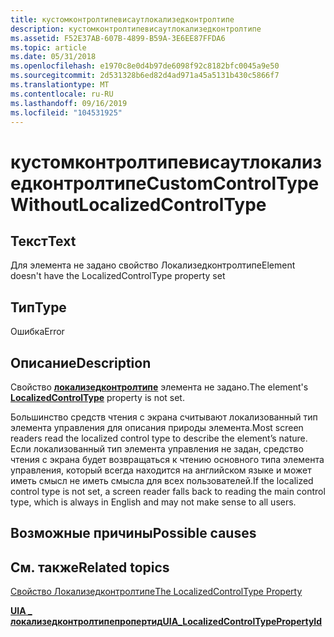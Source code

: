 ```yaml
---
title: кустомконтролтипевисаутлокализедконтролтипе
description: кустомконтролтипевисаутлокализедконтролтипе
ms.assetid: F52E37AB-607B-4899-B59A-3E6EE87FFDA6
ms.topic: article
ms.date: 05/31/2018
ms.openlocfilehash: e1970c8e0d4b97de6098f92c8182bfc0045a9e50
ms.sourcegitcommit: 2d531328b6ed82d4ad971a45a5131b430c5866f7
ms.translationtype: MT
ms.contentlocale: ru-RU
ms.lasthandoff: 09/16/2019
ms.locfileid: "104531925"
---
```

# <a name="customcontroltypewithoutlocalizedcontroltype"></a><span data-ttu-id="9452d-103">кустомконтролтипевисаутлокализедконтролтипе</span><span class="sxs-lookup"><span data-stu-id="9452d-103">CustomControlTypeWithoutLocalizedControlType</span></span>

## <a name="text"></a><span data-ttu-id="9452d-104">Текст</span><span class="sxs-lookup"><span data-stu-id="9452d-104">Text</span></span>

<span data-ttu-id="9452d-105">Для элемента не задано свойство Локализедконтролтипе</span><span class="sxs-lookup"><span data-stu-id="9452d-105">Element doesn't have the LocalizedControlType property set</span></span>

## <a name="type"></a><span data-ttu-id="9452d-106">Тип</span><span class="sxs-lookup"><span data-stu-id="9452d-106">Type</span></span>

<span data-ttu-id="9452d-107">Ошибка</span><span class="sxs-lookup"><span data-stu-id="9452d-107">Error</span></span>

## <a name="description"></a><span data-ttu-id="9452d-108">Описание</span><span class="sxs-lookup"><span data-stu-id="9452d-108">Description</span></span>

<span data-ttu-id="9452d-109">Свойство [**локализедконтролтипе**](/windows/desktop/api/UIAutomationClient/nf-uiautomationclient-iuiautomationelement-get_currentlocalizedcontroltype) элемента не задано.</span><span class="sxs-lookup"><span data-stu-id="9452d-109">The element's [**LocalizedControlType**](/windows/desktop/api/UIAutomationClient/nf-uiautomationclient-iuiautomationelement-get_currentlocalizedcontroltype) property is not set.</span></span>

<span data-ttu-id="9452d-110">Большинство средств чтения с экрана считывают локализованный тип элемента управления для описания природы элемента.</span><span class="sxs-lookup"><span data-stu-id="9452d-110">Most screen readers read the localized control type to describe the element’s nature.</span></span> <span data-ttu-id="9452d-111">Если локализованный тип элемента управления не задан, средство чтения с экрана будет возвращаться к чтению основного типа элемента управления, который всегда находится на английском языке и может иметь смысл не иметь смысла для всех пользователей.</span><span class="sxs-lookup"><span data-stu-id="9452d-111">If the localized control type is not set, a screen reader falls back to reading the main control type, which is always in English and may not make sense to all users.</span></span>

## <a name="possible-causes"></a><span data-ttu-id="9452d-112">Возможные причины</span><span class="sxs-lookup"><span data-stu-id="9452d-112">Possible causes</span></span>

## <a name="related-topics"></a><span data-ttu-id="9452d-113">См. также</span><span class="sxs-lookup"><span data-stu-id="9452d-113">Related topics</span></span>

<dl> <dt>

[<span data-ttu-id="9452d-114">Свойство Локализедконтролтипе</span><span class="sxs-lookup"><span data-stu-id="9452d-114">The LocalizedControlType Property</span></span>](uiauto-controltypesoverview.md)
</dt> <dt>

[<span data-ttu-id="9452d-115">**UIA \_ локализедконтролтипепропертид**</span><span class="sxs-lookup"><span data-stu-id="9452d-115">**UIA\_LocalizedControlTypePropertyId**</span></span>](uiauto-automation-element-propids.md)
</dt> </dl>

 

 




